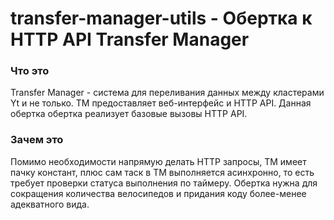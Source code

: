 # transfer-manager-utils - Обертка к HTTP API Transfer Manager

### Что это
Transfer Manager - система для переливания данных между кластерами Yt и не только. 
TM предоставляет веб-интерфейс и HTTP API. 
Данная обертка обертка реализует базовые вызовы HTTP API.

### Зачем это
Помимо необходимости напрямую делать HTTP запросы, TM имеет пачку констант, 
плюс сам таск в TM выполняется асинхронно, то есть требует проверки статуса выполнения по таймеру.
Обертка нужна для сокращения количества велосипедов и придания коду более-менее адекватного вида.  

